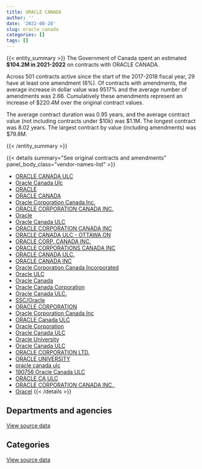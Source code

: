 ```yaml
---
title: ORACLE CANADA
author: ''
date: '2022-08-28'
slug: oracle_canada
categories: []
tags: []
---
```


<script src="/rmarkdown-libs/htmlwidgets/htmlwidgets.js"></script>
<link href="/rmarkdown-libs/datatables-css/datatables-crosstalk.css" rel="stylesheet" />
<script src="/rmarkdown-libs/datatables-binding/datatables.js"></script>
<script src="/rmarkdown-libs/jquery/jquery-3.6.0.min.js"></script>
<link href="/rmarkdown-libs/dt-core-bootstrap/css/dataTables.bootstrap.min.css" rel="stylesheet" />
<link href="/rmarkdown-libs/dt-core-bootstrap/css/dataTables.bootstrap.extra.css" rel="stylesheet" />
<script src="/rmarkdown-libs/dt-core-bootstrap/js/jquery.dataTables.min.js"></script>
<script src="/rmarkdown-libs/dt-core-bootstrap/js/dataTables.bootstrap.min.js"></script>
<link href="/rmarkdown-libs/crosstalk/css/crosstalk.min.css" rel="stylesheet" />
<script src="/rmarkdown-libs/crosstalk/js/crosstalk.min.js"></script>
<script src="/rmarkdown-libs/htmlwidgets/htmlwidgets.js"></script>
<link href="/rmarkdown-libs/datatables-css/datatables-crosstalk.css" rel="stylesheet" />
<script src="/rmarkdown-libs/datatables-binding/datatables.js"></script>
<script src="/rmarkdown-libs/jquery/jquery-3.6.0.min.js"></script>
<link href="/rmarkdown-libs/dt-core-bootstrap/css/dataTables.bootstrap.min.css" rel="stylesheet" />
<link href="/rmarkdown-libs/dt-core-bootstrap/css/dataTables.bootstrap.extra.css" rel="stylesheet" />
<script src="/rmarkdown-libs/dt-core-bootstrap/js/jquery.dataTables.min.js"></script>
<script src="/rmarkdown-libs/dt-core-bootstrap/js/dataTables.bootstrap.min.js"></script>
<link href="/rmarkdown-libs/crosstalk/css/crosstalk.min.css" rel="stylesheet" />
<script src="/rmarkdown-libs/crosstalk/js/crosstalk.min.js"></script>

{{< entity_summary >}}
The Government of Canada spent an estimated **\$104.2M in 2021-2022** on contracts with ORACLE CANADA.

Across 501 contracts active since the start of the 2017-2018 fiscal year, 29 have at least one amendment (6%). Of contracts with amendments, the average increase in dollar value was 9517% and the average number of amendments was 2.66. Cumulatively these amendments represent an increase of \$220.4M over the original contract values.

The average contract duration was 0.95 years, and the average contract value (not including contracts under \$10k) was \$1.1M. The longest contract was 8.02 years. The largest contract by value (including amendments) was \$79.8M.

{{< /entity_summary >}}

{{< details summary="See original contracts and amendments" panel_body_class="vendor-names-list" >}}
- [ORACLE CANADA ULC](https://search.open.canada.ca/en/ct/?sort=contract_value_f%20desc&page=1&search_text=%22ORACLE%20CANADA%20ULC%22)
- [Oracle Canada Ulc](https://search.open.canada.ca/en/ct/?sort=contract_value_f%20desc&page=1&search_text=%22Oracle%20Canada%20Ulc%22)
- [ORACLE](https://search.open.canada.ca/en/ct/?sort=contract_value_f%20desc&page=1&search_text=%22ORACLE%22)
- [ORACLE CANADA](https://search.open.canada.ca/en/ct/?sort=contract_value_f%20desc&page=1&search_text=%22ORACLE%20CANADA%22)
- [Oracle Corporation Canada Inc.](https://search.open.canada.ca/en/ct/?sort=contract_value_f%20desc&page=1&search_text=%22Oracle%20Corporation%20Canada%20Inc.%22)
- [ORACLE CORPORATION CANADA INC.](https://search.open.canada.ca/en/ct/?sort=contract_value_f%20desc&page=1&search_text=%22ORACLE%20CORPORATION%20CANADA%20INC.%22)
- [Oracle](https://search.open.canada.ca/en/ct/?sort=contract_value_f%20desc&page=1&search_text=%22Oracle%22)
- [Oracle Canada ULC](https://search.open.canada.ca/en/ct/?sort=contract_value_f%20desc&page=1&search_text=%22Oracle%20Canada%20ULC%22)
- [ORACLE CORPORATION CANADA INC](https://search.open.canada.ca/en/ct/?sort=contract_value_f%20desc&page=1&search_text=%22ORACLE%20CORPORATION%20CANADA%20INC%22)
- [ORACLE CANADA ULC - OTTAWA ON](https://search.open.canada.ca/en/ct/?sort=contract_value_f%20desc&page=1&search_text=%22ORACLE%20CANADA%20ULC%20-%20OTTAWA%20ON%22)
- [ORACLE CORP. CANADA INC.](https://search.open.canada.ca/en/ct/?sort=contract_value_f%20desc&page=1&search_text=%22ORACLE%20CORP.%20CANADA%20INC.%22)
- [ORACLE CORPORATIONS CANADA INC](https://search.open.canada.ca/en/ct/?sort=contract_value_f%20desc&page=1&search_text=%22ORACLE%20CORPORATIONS%20CANADA%20INC%22)
- [ORACLE CANADA ULC.](https://search.open.canada.ca/en/ct/?sort=contract_value_f%20desc&page=1&search_text=%22ORACLE%20CANADA%20ULC.%22)
- [ORACLE CANADA INC](https://search.open.canada.ca/en/ct/?sort=contract_value_f%20desc&page=1&search_text=%22ORACLE%20CANADA%20INC%22)
- [Oracle Corporation Canada Incorporated](https://search.open.canada.ca/en/ct/?sort=contract_value_f%20desc&page=1&search_text=%22Oracle%20Corporation%20Canada%20Incorporated%22)
- [Oracle ULC](https://search.open.canada.ca/en/ct/?sort=contract_value_f%20desc&page=1&search_text=%22Oracle%20ULC%22)
- [Oracle Canada](https://search.open.canada.ca/en/ct/?sort=contract_value_f%20desc&page=1&search_text=%22Oracle%20Canada%22)
- [Oracle Canada Corporation](https://search.open.canada.ca/en/ct/?sort=contract_value_f%20desc&page=1&search_text=%22Oracle%20Canada%20Corporation%22)
- [Oracle Canada ULC.](https://search.open.canada.ca/en/ct/?sort=contract_value_f%20desc&page=1&search_text=%22Oracle%20Canada%20ULC.%22)
- [SSC/Oracle](https://search.open.canada.ca/en/ct/?sort=contract_value_f%20desc&page=1&search_text=%22SSC%2fOracle%22)
- [ORACLE CORPORATION](https://search.open.canada.ca/en/ct/?sort=contract_value_f%20desc&page=1&search_text=%22ORACLE%20CORPORATION%22)
- [Oracle Corporation Canada Inc](https://search.open.canada.ca/en/ct/?sort=contract_value_f%20desc&page=1&search_text=%22Oracle%20Corporation%20Canada%20Inc%22)
- [ORACLE Canada ULC](https://search.open.canada.ca/en/ct/?sort=contract_value_f%20desc&page=1&search_text=%22ORACLE%20Canada%20ULC%22)
- [Oracle Corporation](https://search.open.canada.ca/en/ct/?sort=contract_value_f%20desc&page=1&search_text=%22Oracle%20Corporation%22)
- [Oracle Canada ULC](https://search.open.canada.ca/en/ct/?sort=contract_value_f%20desc&page=1&search_text=%22Oracle%20%20Canada%20ULC%22)
- [Oracle University](https://search.open.canada.ca/en/ct/?sort=contract_value_f%20desc&page=1&search_text=%22Oracle%20University%22)
- [Oracle Canada ULC](https://search.open.canada.ca/en/ct/?sort=contract_value_f%20desc&page=1&search_text=%22%2aOracle%20Canada%20ULC%22)
- [ORACLE CORPORATION LTD.](https://search.open.canada.ca/en/ct/?sort=contract_value_f%20desc&page=1&search_text=%22ORACLE%20CORPORATION%20LTD.%22)
- [ORACLE UNIVERSITY](https://search.open.canada.ca/en/ct/?sort=contract_value_f%20desc&page=1&search_text=%22ORACLE%20UNIVERSITY%22)
- [oracle canada ulc](https://search.open.canada.ca/en/ct/?sort=contract_value_f%20desc&page=1&search_text=%22oracle%20canada%20ulc%22)
- [190756 Oracle Canada ULC](https://search.open.canada.ca/en/ct/?sort=contract_value_f%20desc&page=1&search_text=%22190756%20Oracle%20Canada%20ULC%22)
- [ORACLE CA ULC](https://search.open.canada.ca/en/ct/?sort=contract_value_f%20desc&page=1&search_text=%22ORACLE%20CA%20ULC%22)
- [ORACLE CORPORATION CANADA INC.,](https://search.open.canada.ca/en/ct/?sort=contract_value_f%20desc&page=1&search_text=%22ORACLE%20CORPORATION%20CANADA%20INC.%2c%22)
- [Oracel](https://search.open.canada.ca/en/ct/?sort=contract_value_f%20desc&page=1&search_text=%22Oracel%22)
{{< /details >}}

## Departments and agencies

<div id="htmlwidget-1" style="width:100%;height:auto;" class="datatables html-widget"></div>
<script type="application/json" data-for="htmlwidget-1">{"x":{"style":"bootstrap","filter":"none","vertical":false,"data":[["<a href=\"/departments/aafc-aac/\">Agriculture and Agri-Food Canada<\/a>","<a href=\"/departments/aandc-aadnc/\">Crown-Indigenous Relations and Northern Affairs Canada<\/a>","<a href=\"/departments/acoa-apeca/\">Atlantic Canada Opportunities Agency<\/a>","<a href=\"/departments/cas-satj/\">Courts Administration Service<\/a>","<a href=\"/departments/cbsa-asfc/\">Canada Border Services Agency<\/a>","<a href=\"/departments/ced-dec/\">Canada Economic Development for Quebec Regions<\/a>","<a href=\"/departments/cfia-acia/\">Canadian Food Inspection Agency<\/a>","<a href=\"/departments/chrc-ccdp/\">Canadian Human Rights Commission<\/a>","<a href=\"/departments/cic/\">Immigration, Refugees and Citizenship Canada<\/a>","<a href=\"/departments/cihr-irsc/\">Canadian Institutes of Health Research<\/a>","<a href=\"/departments/cra-arc/\">Canada Revenue Agency<\/a>","<a href=\"/departments/csa-asc/\">Canadian Space Agency<\/a>","<a href=\"/departments/csc-scc/\">Correctional Service of Canada<\/a>","<a href=\"/departments/cta-otc/\">Canadian Transportation Agency<\/a>","<a href=\"/departments/dfatd-maecd/\">Global Affairs Canada<\/a>","<a href=\"/departments/dfo-mpo/\">Fisheries and Oceans Canada<\/a>","<a href=\"/departments/dnd-mdn/\">National Defence<\/a>","<a href=\"/departments/ec/\">Environment and Climate Change Canada<\/a>","<a href=\"/departments/elections/\">Elections Canada<\/a>","<a href=\"/departments/esdc-edsc/\">Employment and Social Development Canada<\/a>","<a href=\"/departments/hc-sc/\">Health Canada<\/a>","<a href=\"/departments/ic/\">Innovation, Science and Economic Development Canada<\/a>","<a href=\"/departments/ijc-cmi/\">International Joint Commission<\/a>","<a href=\"/departments/infc/\">Infrastructure Canada<\/a>","<a href=\"/departments/isc-sac/\">Indigenous Services Canada<\/a>","<a href=\"/departments/lac-bac/\">Library and Archives Canada<\/a>","<a href=\"/departments/nfb-onf/\">National Film Board<\/a>","<a href=\"/departments/nrc-cnrc/\">National Research Council Canada<\/a>","<a href=\"/departments/nrcan-rncan/\">Natural Resources Canada<\/a>","<a href=\"/departments/nserc-crsng/\">Natural Sciences and Engineering Research Council of Canada<\/a>","<a href=\"/departments/oag-bvg/\">Office of the Auditor General of Canada<\/a>","<a href=\"/departments/pc/\">Parks Canada<\/a>","<a href=\"/departments/pco-bcp/\">Privy Council Office<\/a>","<a href=\"/departments/phac-aspc/\">Public Health Agency of Canada<\/a>","<a href=\"/departments/psc-cfp/\">Public Service Commission of Canada<\/a>","<a href=\"/departments/pwgsc-tpsgc/\">Public Services and Procurement Canada<\/a>","<a href=\"/departments/rcmp-grc/\">Royal Canadian Mounted Police<\/a>","<a href=\"/departments/ssc-spc/\">Shared Services Canada<\/a>","<a href=\"/departments/sshrc-crsh/\">Social Sciences and Humanities Research Council of Canada<\/a>","<a href=\"/departments/statcan/\">Statistics Canada<\/a>","<a href=\"/departments/tbs-sct/\">Treasury Board of Canada Secretariat<\/a>","<a href=\"/departments/tc/\">Transport Canada<\/a>","<a href=\"/departments/vac-acc/\">Veterans Affairs Canada<\/a>","<a href=\"/departments/wd-deo/\">Western Economic Diversification Canada<\/a>"],[1193869.98,3212967.18,71235.05,204109.16,425520.14,212275.42,1737706.72,464367.02,9764199.71,595301.77,3856374.63,231962.4,100037.09,30964.93,659874.48,1759449.78,9352806.15,null,938634.76,8803477.22,null,752535.25,17272.53,84016.31,1313014.32,126709.91,71726.07,55175.04,null,25079.42,23094.85,26647.05,6432.93,680617.53,null,17171085.34,3010340.12,10433187.24,52077.91,6645627.23,1973081.7,2455256.24,454316.27,148.11],[1397286.73,1952781.67,72693.01,159314.26,1081257.11,30018.23,1858349.35,225412.22,11221558.91,355476.59,3866940.04,208842.43,19679.43,31584.22,718834.89,1774051.38,6993554.58,399697.14,1059979.31,8193569.96,null,790174.43,null,85696.63,410535.23,164243.96,170544.31,52307.46,null,112333.01,null,19953.99,null,22766.71,null,17547167.89,376683.9,11503497.69,null,4168705.18,null,1708764.68,1221610.48,13403.63],[1295182.64,273289.75,178301.11,66.32,695812.44,251068.58,1927117.53,78120.27,6808133.01,362749.75,3856374.63,309369.98,29610.05,29887.73,713274.81,1704842.71,7414769.07,872234.5,3333245.85,8597960.46,170805.02,854398.63,null,87410.56,1700064.77,130919.13,58170.44,56601.98,null,49143.84,31052.09,22019.19,null,417485.46,null,18104355.19,2579427.28,10173041.69,null,6089616.6,null,1318552.87,404348.96,null],[1348737.86,null,63168.48,667733.44,740648.49,421131.4,1891117.55,79323.91,7265480.52,370097.79,3856374.63,53036.47,47342.97,37154.24,790768.27,1128819.9,9374073,1037900.06,1286581.64,17997491.84,112576.04,824199.66,null,89158.78,1620257.23,131769.62,88017.71,58194.21,290578.31,126517.7,116323.74,19066.12,null,52887.23,406691.26,23148573.38,3808959.46,15342681.47,null,6610986.01,32387.97,2427633.33,414159.07,null]],"container":"<table class=\"table table-striped table-hover row-border order-column display\">\n  <thead>\n    <tr>\n      <th>Department<\/th>\n      <th>2018-2019<\/th>\n      <th>2019-2020<\/th>\n      <th>2020-2021<\/th>\n      <th>2021-2022<\/th>\n    <\/tr>\n  <\/thead>\n<\/table>","options":{"order":[[4,"desc"]],"pageLength":10,"autoWidth":true,"columnDefs":[{"targets":1,"render":"function(data, type, row, meta) {\n    return type !== 'display' ? data : DTWidget.formatCurrency(data, \"$\", 2, 3, \",\", \".\", true, null);\n  }"},{"targets":2,"render":"function(data, type, row, meta) {\n    return type !== 'display' ? data : DTWidget.formatCurrency(data, \"$\", 2, 3, \",\", \".\", true, null);\n  }"},{"targets":3,"render":"function(data, type, row, meta) {\n    return type !== 'display' ? data : DTWidget.formatCurrency(data, \"$\", 2, 3, \",\", \".\", true, null);\n  }"},{"targets":4,"render":"function(data, type, row, meta) {\n    return type !== 'display' ? data : DTWidget.formatCurrency(data, \"$\", 2, 3, \",\", \".\", true, null);\n  }"},{"width":"16%","targets":[1,2,3,4]},{"className":"dt-right","targets":[1,2,3,4]}],"orderClasses":false}},"evals":["options.columnDefs.0.render","options.columnDefs.1.render","options.columnDefs.2.render","options.columnDefs.3.render"],"jsHooks":[]}</script>
<p class="text-right">
<a href="https://github.com/GoC-Spending/contracts-data/tree/main/data/out/vendors/oracle_canada/summary_by_fiscal_year_by_department.csv" class="source-data-link btn btn-link">View source data</a>
</p>

## Categories

<div id="htmlwidget-2" style="width:100%;height:auto;" class="datatables html-widget"></div>
<script type="application/json" data-for="htmlwidget-2">{"x":{"style":"bootstrap","filter":"none","vertical":false,"data":[["<a href=\"/categories/facilities_and_construction/\">Facilities and construction<\/a>","<a href=\"/categories/defence/\">Defence<\/a>","<a href=\"/categories/professional_services/\">Professional services<\/a>","<a href=\"/categories/information_technology/\">Information technology<\/a>","<a href=\"/categories/human_capital/\">Human capital<\/a>"],[null,9352806.15,1973081.7,77666687.1,null],[null,6983407.18,53288.24,72942427.85,10147.4],[null,7412739.59,636743.66,72927245.84,2095.8],[182624.23,9374073,572048.95,94037750.88,12103.71]],"container":"<table class=\"table table-striped table-hover row-border order-column display\">\n  <thead>\n    <tr>\n      <th>Category<\/th>\n      <th>2018-2019<\/th>\n      <th>2019-2020<\/th>\n      <th>2020-2021<\/th>\n      <th>2021-2022<\/th>\n    <\/tr>\n  <\/thead>\n<\/table>","options":{"order":[[4,"desc"]],"dom":"t","pageLength":30,"autoWidth":true,"columnDefs":[{"targets":1,"render":"function(data, type, row, meta) {\n    return type !== 'display' ? data : DTWidget.formatCurrency(data, \"$\", 2, 3, \",\", \".\", true, null);\n  }"},{"targets":2,"render":"function(data, type, row, meta) {\n    return type !== 'display' ? data : DTWidget.formatCurrency(data, \"$\", 2, 3, \",\", \".\", true, null);\n  }"},{"targets":3,"render":"function(data, type, row, meta) {\n    return type !== 'display' ? data : DTWidget.formatCurrency(data, \"$\", 2, 3, \",\", \".\", true, null);\n  }"},{"targets":4,"render":"function(data, type, row, meta) {\n    return type !== 'display' ? data : DTWidget.formatCurrency(data, \"$\", 2, 3, \",\", \".\", true, null);\n  }"},{"width":"16%","targets":[1,2,3,4]},{"className":"dt-right","targets":[1,2,3,4]}],"orderClasses":false,"lengthMenu":[10,25,30,50,100]}},"evals":["options.columnDefs.0.render","options.columnDefs.1.render","options.columnDefs.2.render","options.columnDefs.3.render"],"jsHooks":[]}</script>
<p class="text-right">
<a href="https://github.com/GoC-Spending/contracts-data/tree/main/data/out/vendors/oracle_canada/summary_by_fiscal_year_by_category.csv" class="source-data-link btn btn-link">View source data</a>
</p>
